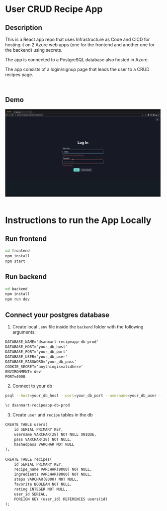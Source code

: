 # User CRUD Recipe App

## Description

This is a React app repo that uses Infrastructure as Code and CICD for hosting it on 2 Azure web apps (one for the frontend and another one for the backend) using secrets.

The app is connected to a PostgreSQL database also hosted in Azure.

The app consists of a login/signup page that leads the user to a CRUD recipes page.

<br>

## Demo

<img src="recipeapp_demo.gif"  width="500">

<br>
<br>

# Instructions to run the App Locally

## Run frontend
```bash
cd frontend
npm install
npm start
```

## Run backend
```bash
cd backend
npm install
npm run dev
```

## Connect your postgres database
1. Create local `.env` file inside the `backend` folder with the following arguments:
```
DATABASE_NAME='dsanmart-recipeapp-db-prod'
DATABASE_HOST='your_db_host'
DATABASE_PORT='your_db_port'
DATABASE_USER='your_db_user'
DATABASE_PASSWORD='your_db_pass'
COOKIE_SECRET='anythingisvalidhere'
ENVIRONMENT='dev'
PORT=4000
```

2. Connect to your db
```bash
psql --host=your_db_host --port=your_db_port --username=your_db_user --dbname=dsanmart-recipeapp-db-prod --set=sslmode=require
```
```bash
\c dsanmart-recipeapp-db-prod
```

3. Create `user` and `recipe` tables in the db
```
CREATE TABLE users(
    id SERIAL PRIMARY KEY,
    username VARCHAR(28) NOT NULL UNIQUE,
    pass VARCHAR(28) NOT NULL,
    hashedpass VARCHAR NOT NULL
);

CREATE TABLE recipes(
    id SERIAL PRIMARY KEY,
    recipe_name VARCHAR(8000) NOT NULL,
    ingredients VARCHAR(8000) NOT NULL,
    steps VARCHAR(8000) NOT NULL,
    favorite BOOLEAN NOT NULL,
    rating INTEGER NOT NULL,
    user_id SERIAL,
    FOREIGN KEY (user_id) REFERENCES users(id)
);